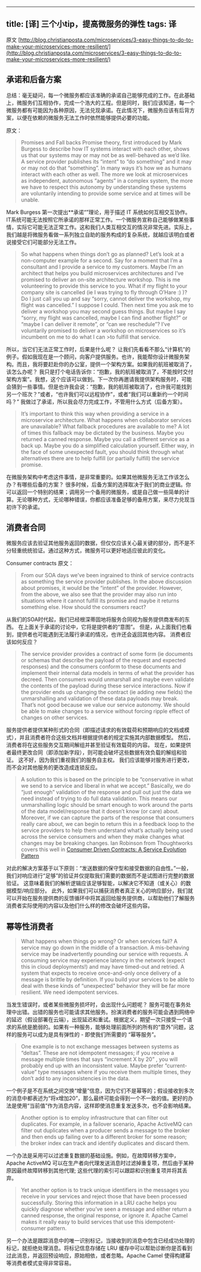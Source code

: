 
---
title: [译] 三个小tip，提高微服务的弹性
tags: 译
---
原文 [http://blog.christianposta.com/microservices/3-easy-things-to-do-to-make-your-microservices-more-resilient/](http://blog.christianposta.com/microservices/3-easy-things-to-do-to-make-your-microservices-more-resilient/)

## 承诺和后备方案
总结：毫无疑问，每一个微服务都应该准确的承诺自己能够完成的工作。在此基础上，微服务们互相协作，完成一个浩大的工程。但是同时，我们应该知道，每一个微服务都有可能因为各种原因，无法兑现承诺。在此情况下，微服务应该有后背方案，以便在依赖的微服务无法工作时依然能够提供必要的功能。

原文：
>Promises and Fall backs
Promise theory, first introduced by Mark Burgess to describe how IT systems interact with each other, shows us that our systems may or may not be as well-behaved as we’d like. A service provider publishes its “intent” to “do something” and it may or may not do that “something”. In many ways it’s how we as humans interact with each other as well. The more we look at microservices as independent, autonomous “agents” in a complex system, the more we have to respect this autonomy by understanding these systems are voluntarily intending to provide some service and at times will be unable.

Mark Burgess 第一次提出**承诺“”理论，用于描述 IT 系统如何互相交互协作。IT系统可能无法按照它所承诺的那样正常工作。一个微服务宣称自己能够做某些事情，实际它可能无法正常工作。这和我们人类互相交互的情况非常先进。实际上，我们越是将微服务看做一系列独立自助的服务构成的复杂系统，就越应该明白或者说接受它们可能部分无法工作。

>So what happens when things don’t go as planned? Let’s look at a non-computer example for a second. Say for a moment that I’m a consultant and I provide a service to my customers. Maybe I’m an architect that helps you build microservices architectures and I’ve promised to deliver an on-site architecture workshop. This is me volunteering to provide this service to you. What if my flight to your company site is cancelled (ie I was trying to fly through O’Hare :) )? Do I just call you up and say “sorry, cannot deliver the workshop, my flight was cancelled.” I suppose I could. Then next time you ask me to deliver a workshop you may second guess things. But maybe I say “sorry, my flight was cancelled, maybe I can find another flight?” or “maybe I can deliver it remote”, or “can we reschedule”? I’ve voluntarily promised to deliver a workshop on microservices so it’s incumbent on me to do what I can >to fulfill that service.

所以，当它们无法正常工作时，后果是什么呢？ 让我们先看看不那么“计算机”的例子。假如我现在是一个顾问，向客户提供服务。也许，我能帮你设计微服务架构。而且，我将要赶赴你的办公室，提供一个架构方案。如果我的航班被取消了，该怎么办呢？ 我只是打个电话告诉你：“抱歉，我的航班被取消了，不能按时交付架构方案”。我想，这个应该可以做到。下一次你再邀请我提供架构服务时，可能会猜到一些事情。但是也许我会说：“抱歉，我的航班被取消了，也许我可能找到另一个班次？”或者，“也许我们可以远程协作”，或者“我们可以重新约一个时间吗？” 我做过了承诺，所以我会尽力完成工作，不管用什么方式（后备方案）。

>It’s important to think this way when providing a service in a microservice architecture. What happens when collaborator services are unavailable? What fallback procedures are available to me? A lot of times this fallback may be dictated by the business. Maybe you returned a canned response. Maybe you call a different service as a back up. Maybe you do a simplified calculation yourself. Either way, in the face of some unexpected fault, you should think through what alternatives there are to help fulfill (or partially fulfill) the service promise.

在微服务架构中考虑这件事情，是非常重要的。如果其他微服务无法工作该怎么办？有哪些后备的方案？
很多时候，后备方案的选择取决于我们的商业逻辑。你可以返回一个特别的结果；调用另一个备用的微服务，或是自己做一些简单的计算。无论哪种方式，无论哪种错误，你都应该准备足够的备用方案，来尽力兑现当初许下的承诺。

## 消费者合同
微服务应该去验证其他服务返回的数据，但仅仅应该关心最关键的部分，而不是不分轻重统统验证。通过这种方式，微服务可以更好地适应彼此的变化。

Consumer contracts
原文：
>From our SOA days we’ve been ingrained to think of service contracts as something the service provider publishes. In the above discussion about promises, it would be the “intent” of the provider. However, from the above, we also see that the provider may also run into situations where it cannot fulfill its promise and maybe it returns something else. How should the consumers react?

从我们的SOA时代起，我们已经根深蒂固地将服务合同视为服务提供商发布的东西。 在上面关于承诺的讨论中，它将是提供者的“意图”。 但是，从上面我们也看到，提供者也可能遇到无法履行承诺的情况，也许还会返回其他内容。 消费者应该如何反应？

>The service provider provides a contract of some form (ie documents or schemas that describe the payload of the request and expected responses) and the consumers conform to these documents and implement their internal data models in terms of what the provider has decreed. Then consumers would unmarshall and maybe even validate the contents of the payload during these service interactions. Now if the provider ends up changing the contract (ie adding new fields) the unmarshalling and validation of these data payloads may break. That’s not good because we value our service autonomy. We should be able to make changes to a service without forcing ripple effect of changes on other services.

服务提供者提供某种形式的合同（即描述请求的有效载荷和预期响应的文档或模式），并且消费者符合这些文档并根据提供者的规定实施其内部数据模型。 然后，消费者将在这些服务交互期间解组并甚至验证有效载荷的内容。 现在，如果提供者最终更改合同（即添加新字段），则可能会破坏这些数据有效负载的解组和验证。 这不好，因为我们重视我们的服务自主权。 我们应该能够对服务进行更改，而不会对其他服务的更改造成连锁反应。

>A solution to this is based on the principle to be “conservative in what we send to a service and liberal in what we accept.” Basically, we do “just enough” validation of the response and pull out just the data we need instead of trying to do full data validation. This means our unmarshalling logic should be smart enough to work around the parts of the data model/response that it doesn’t know (or care) about. Moreover, if we can capture the parts of the response that consumers really care about, we can begin to return this in a feedback loop to the service providers to help them understand what’s actually being used across the service consumers and when they make changes what changes may be breaking changes. Ian Robinson from Thoughtworks covers this well in [Consumer Driven Contracts: A Service Evolution Pattern](http://martinfowler.com/articles/consumerDrivenContracts.html)

对此的解决方案基于以下原则：“发送数据的保守型和接受数据的自由性。”一般，我们对响应进行“足够”的验证并仅提取我们需要的数据而不是试图进行完整的数据验证。 这意味着我们的解析逻辑应该足够智能，以解决它不知道（或关心）的数据模型/响应部分。 此外，如果我们可以捕获消费者真正关心的响应部分，我们就可以开始在服务提供商的反馈循环中将其返回给服务提供商，以帮助他们了解服务消费者实际使用的内容以及他们什么样的修改会破坏这些内容。

## 幂等性消费者

>What happens when things go wrong? Or when services fail? A service may go down in the middle of a transaction. A mis-behaving service may be inadvertently pounding our service with requests. A consuming service may experience latency in the network (expect this in cloud deployments!) and may have timed-out and retried. A system that expects to receive once-and-only once delivery of a message is brittle by definition. If you build your services to be able to deal with these kinds of “unexpected” behavior they will be far more resilient. We need idempotent services.

当发生错误时，或者某些微服务损坏时，会出现什么问题呢？ 服务可能在事务处理中出错。出错的服务也可能请求其他服务。扮演消费者的服务可能会遇到网络中的延迟（假设部署在云端），出现延迟和重试。根据定义，期望一次只接受一个请求的系统是脆弱的。如果有一种服务，能够处理前面所列的所有的“意外”问题，这样的服务可以成为是具有弹性的 - 即使我们所需要的 “幂等服务”。

>One example is to not exchange messages between systems as “deltas”. These are not idempotent messages; if you receive a message multiple times that says “increment X by 20” , you will probably end up with an inconsistent value. Maybe prefer “current-value” type messages where if you receive them multiple times, they don’t add to any inconsistencies in the data.

一个例子是不在系统之间交换“增量”信息，因为它们不是幂等的；假设接收到多次的消息中都表述为“将x增加20”，那么最终可能会得到一个不一致的值。更好的办法是使用“当前值”作为消息内容，这样即使消息重复发送多次，也不会影响结果。

>Another option is to employ infrastructure that can filter out duplicates. For example, in a failover scenario, Apache ActiveMQ can filter out duplicates when a producer sends a message to the broker and then ends up failing over to a different broker for some reason; the broker index can track and identify duplicates and discard them.

一个办法是采用可以过滤重复数据的基础设施。例如，在故障转移方案中，Apache ActiveMQ 可以在生产者向代理发送消息时过滤掉重复项，然后由于某种原因最终故障转移到其他代理; 这些代理的索引可以跟踪和识别重复项并将其丢弃。

>Yet another option is to track unique identifiers in the messages you receive in your services and reject those that have been processed successfully. Storing this information in a LRU cache helps you quickly diagnose whether you’ve seen a message and either return a canned response, the original response, or ignore it. Apache Camel makes it really easy to build services that use this idempotent-consumer pattern.

另一个办法是跟踪消息中的唯一识别标记，当接收到的消息中包含已经成功处理的标记，就拒绝处理消息。将标记信息存储在 LRU 缓存中可以帮助诊断你是否看到过此消息，并返回预设响应，原始相依，或者忽略。Apache Camel 使得构建幂等消费者模式变得非常容易。
